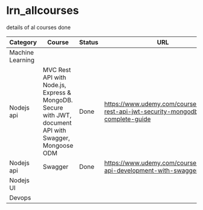 # lrn_allcourses
details of al courses done

| Category| Course | Status | URL | github link | Comment | 
|--- |--- |--- |--- |--- |--- |
|Machine Learning|
|Nodejs api | MVC Rest API with Node.js, Express & MongoDB. Secure with JWT, document API with Swagger, Mongoose ODM  | Done | https://www.udemy.com/course/nodejs-rest-api-jwt-security-mongodb-complete-guide  | https://github.com/kapilkathuria/lrn_jwt | |
|Nodejs api | Swagger | Done | https://www.udemy.com/course/nodejs-api-development-with-swagger  | https://github.com/kapilkathuria/lrn_swagger | |
| Nodejs UI|
| Devops |

